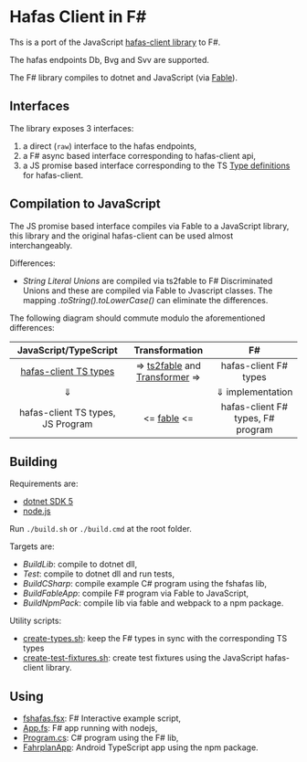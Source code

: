 # Hafas Client in F\#

Ths is a port of the JavaScript [hafas-client library](https://github.com/public-transport/hafas-client) to F#.

The hafas endpoints Db, Bvg and Svv are supported.

The F# library compiles to dotnet and JavaScript (via [Fable](https://github.com/fable-compiler/Fable)).

## Interfaces

The library exposes  3 interfaces:

1) a direct (`raw`) interface to the hafas endpoints,
2) a F# async based interface corresponding to hafas-client api,
3) a JS promise based interface corresponding to the TS [Type definitions](https://github.com/DefinitelyTyped/DefinitelyTyped/blob/master/types/hafas-client/index.d.ts) for hafas-client.

## Compilation to JavaScript

The JS promise based interface compiles via Fable to a JavaScript library, this library and the original hafas-client can be used almost interchangeably.

Differences:

* *String Literal Unions* are compiled via ts2fable to F# Discriminated Unions and these are compiled via Fable to Jvascript classes. The mapping *.toString().toLowerCase()* can eliminate the differences.

The following diagram should commute modulo the aforementioned differences:

JavaScript/TypeScript | Transformation | F# |
:---------------:|:--------:|:------:|
[hafas-client TS types](https://github.com/DefinitelyTyped/DefinitelyTyped/blob/master/types/hafas-client/index.d.ts) | => [ts2fable](https://github.com/fable-compiler/ts2fable) and [Transformer](./src/transformer) => | hafas-client F# types |
 &#8659;|  | &#8659; implementation |
hafas-client TS types, JS Program | <= [fable](https://github.com/fable-compiler/fable) <= | hafas-client F# types, F# program|

## Building

Requirements are:

* [dotnet SDK 5](https://dotnet.microsoft.com/download)
* [node.js](https://nodejs.org/en/)

Run `./build.sh` or `./build.cmd` at the root folder.

Targets are:

* *BuildLib*: compile to dotnet dll,
* *Test*: compile to dotnet dll and run tests,
* *BuildCSharp*: compile example C# program using the fshafas lib,
* *BuildFableApp*: compile F# program via Fable to JavaScript,
* *BuildNpmPack*: compile lib via fable and webpack to a npm package.

Utility scripts:

* [create-types.sh](./scripts/create-types.sh): keep the F# types in sync with the corresponding TS types
* [create-test-fixtures.sh](./scripts/create-test-fixtures.sh): create test fixtures using the JavaScript hafas-client library.

## Using

* [fshafas.fsx](./scripts/fshafas.fsx): F# Interactive example script,
* [App.fs](src/fshafas.fable/App.fs): F# app running with nodejs,
* [Program.cs](src/fshafas.csharp/Program.cs): C# program using the F# lib,
* [FahrplanApp](https://github.com/bergmannjg/FahrplanApp): Android TypeScript app using the npm package.
